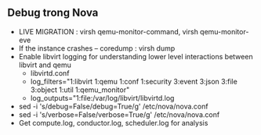 
## Debug trong Nova

- LIVE MIGRATION : virsh qemu-monitor-command, virsh qemu-monitor-eve
- If the instance crashes – coredump : virsh dump
- Enable libvirt logging for understanding lower level interactions between libvirt and qemu
	- libvirtd.conf
	- log_filters="1:libvirt 1:qemu 1:conf 1:security 3:event 3:json 3:file 3:object 1:util 1:qemu_monitor"
	- log_outputs="1:file:/var/log/libvirt/libvirtd.log
- sed -i 's/debug=False/debug=True/g' /etc/nova/nova.conf
- sed -i 's/verbose=False/verbose=True/g' /etc/nova/nova.conf 
 - Get compute.log, conductor.log, scheduler.log for analysis	
